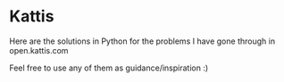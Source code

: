 # Kattis
Here are the solutions in Python for the problems I have gone through in open.kattis.com

Feel free to use any of them as guidance/inspiration :)

